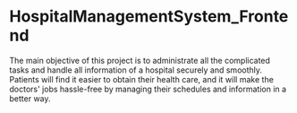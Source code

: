 # HospitalManagementSystem_Frontend
The main objective of this project is to administrate all the complicated tasks and handle all information of a hospital securely and smoothly. Patients will find it easier to obtain their health care, and it will make the doctors' jobs hassle-free by managing their schedules and information in a better way.
